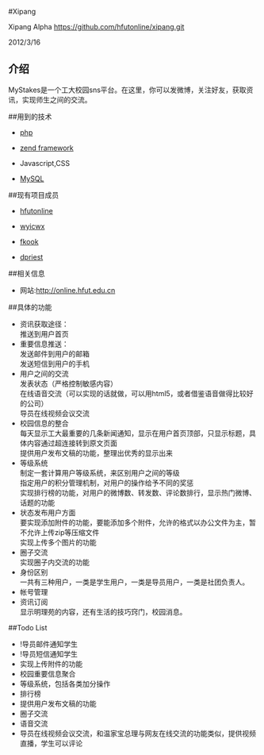 #Xipang

Xipang Alpha
https://github.com/hfutonline/xipang.git

2012/3/16

## 介绍

MyStakes是一个工大校园sns平台。在这里，你可以发微博，关注好友，获取资讯，实现师生之间的交流。

##用到的技术

* [php](http://www.php.net)

* [zend framework](http://framework.zend.com)

* Javascript,CSS

* [MySQL](http://www.mysql.com)

##现有项目成员

* [hfutonline](https://github.com/hfutonline)

* [wyicwx](https://github.com/wyicwx)

* [fkook](https://github.com/fkook)

* [dpriest](https://github.com/dpriest)

##相关信息

* 网站:http://online.hfut.edu.cn

##具体的功能

* 资讯获取途径：                                                                                     
    推送到用户首页                                                                                   
* 重要信息推送：                                                                                     
    发送邮件到用户的邮箱                                                                             
    发送短信到用户的手机                                                                             
* 用户之间的交流                                                                                     
    发表状态（严格控制敏感内容）                                                                     
    在线语音交流（可以实现的话就做，可以用html5，或者借鉴语音做得比较好的公司）                      
    导员在线视频会议交流                                                                             
* 校园信息的整合                                                                                     
    每天显示工大最重要的几条新闻通知，显示在用户首页顶部，只显示标题，具体内容通过超连接转到原文页面  
    提供用户发布文稿的功能，整理出优秀的显示出来                                                      
* 等级系统                                                                                            
    制定一套计算用户等级系统，来区别用户之间的等级                                                    
    指定用户的积分管理机制，对用户的操作给予不同的奖惩                                                
    实现排行榜的功能，对用户的微博数、转发数、评论数排行，显示热门微博、话题的功能                    
* 状态发布用户方面                                                                                    
    要实现添加附件的功能，要能添加多个附件，允许的格式以办公文件为主，暂不允许上传zip等压缩文件       
    实现上传多个图片的功能                                                                            
* 圈子交流                                                                                            
    实现圈子内交流的功能                                                                              
* 身份区别                                                                                            
    一共有三种用户，一类是学生用户，一类是导员用户，一类是社团负责人。                                
* 帐号管理                                                                                            
* 资讯订阅                                                                                            
    显示明理苑的内容，还有生活的技巧窍门，校园消息。                                                  

##Todo List
* !导员邮件通知学生
* !导员短信通知学生
* 实现上传附件的功能
* 校园重要信息聚合
* 等级系统，包括各类加分操作
* 排行榜
* 提供用户发布文稿的功能
* 圈子交流
* 语音交流
* 导员在线视频会议交流，和温家宝总理与网友在线交流的功能类似，提供视频直播，学生可以评论
